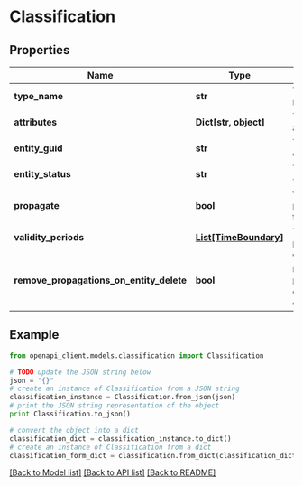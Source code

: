 # Classification


## Properties
Name | Type | Description | Notes
------------ | ------------- | ------------- | -------------
**type_name** | **str** | The tag name | [optional] 
**attributes** | **Dict[str, object]** | The tag attributes | [optional] 
**entity_guid** | **str** | The internal entity guid | [optional] 
**entity_status** | **str** | The entity status | [optional] 
**propagate** | **bool** | Whether to propagate the tag | [optional] 
**validity_periods** | [**List[TimeBoundary]**](TimeBoundary.md) | The validity periods | [optional] 
**remove_propagations_on_entity_delete** | **bool** | Whether to remove propagations on entity delete | [optional] 

## Example

```python
from openapi_client.models.classification import Classification

# TODO update the JSON string below
json = "{}"
# create an instance of Classification from a JSON string
classification_instance = Classification.from_json(json)
# print the JSON string representation of the object
print Classification.to_json()

# convert the object into a dict
classification_dict = classification_instance.to_dict()
# create an instance of Classification from a dict
classification_form_dict = classification.from_dict(classification_dict)
```
[[Back to Model list]](../ccloud/README.md#documentation-for-models) [[Back to API list]](../ccloud/README.md#documentation-for-api-endpoints) [[Back to README]](../ccloud/README.md)


